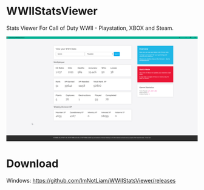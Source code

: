 # WWIIStatsViewer
Stats Viewer For Call of Duty WWII - Playstation, XBOX and Steam.

![Alt text](Screen.png?raw=true "WWII_Stats_Viewer")


# Download

Windows: https://github.com/ImNotLiam/WWIIStatsViewer/releases
